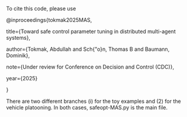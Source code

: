 To cite this code, please use

@inproceedings{tokmak2025MAS,

  title={Toward safe control parameter tuning in distributed multi-agent systems},
  
  author={Tokmak, Abdullah and Sch{\"o}n, Thomas B and Baumann, Dominik},
  
  note={Under review for Conference on Decision and Control (CDC)},
  
  year={2025}
  
}


There are two different branches (i) for the toy examples and (2) for the vehicle platooning. In both cases, safeopt-MAS.py is the main file.

